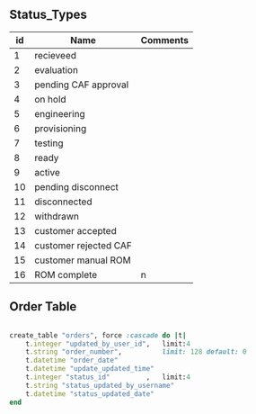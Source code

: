 
## Status_Types 

| id |   Name                 | Comments                    |
|----|------------------------|-----------------------------|
| 1  |  recieveed             |                             |
| 2  |  evaluation            |                             |
| 3  |  pending CAF approval  |                             |
| 4  |  on hold               |                             |
| 5  |  engineering           |                             |
| 6  |  provisioning          |                             |
| 7  |  testing               |                             |
| 8  |  ready                 |                             |
| 9  |  active                |                             |
| 10 |  pending disconnect    |                             |
| 11 |  disconnected          |                             |
| 12 |  withdrawn             |                             |
| 13 |  customer accepted     |                             |
| 14 |  customer rejected CAF |                             |
| 15 |  customer manual ROM   |
| 16 |  ROM complete          | n |


## Order Table
```ruby

create_table "orders", force :cascade do |t|
    t.integer "updated_by_user_id",   limit:4
    t.string "order_number",          limit: 128 default: 0
    t.datetime "order_date"
    t.datetime "update_updated_time"
    t.integer "status_id"         ,   limit:4
    t.string "status_updated_by_username"
    t.datetime "status_updated_date"
end
```

